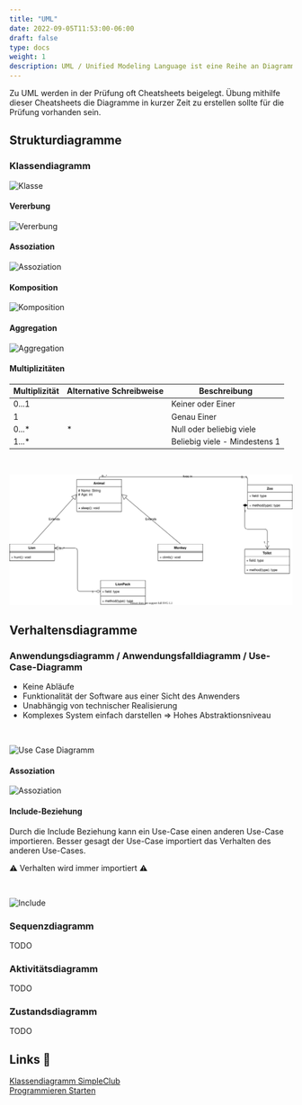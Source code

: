 ```yaml
---
title: "UML"
date: 2022-09-05T11:53:00-06:00
draft: false
type: docs
weight: 1
description: UML / Unified Modeling Language ist eine Reihe an Diagrammen für die Planung von Software-Projekten
---
```


Zu UML werden in der Prüfung oft Cheatsheets beigelegt. Übung mithilfe dieser Cheatsheets die Diagramme in kurzer Zeit zu erstellen sollte für die Prüfung vorhanden sein.

## Strukturdiagramme

### Klassendiagramm

![Klasse](./Klassendiagramm/UML-Klasse.svg)

#### Vererbung

![Vererbung](./Klassendiagramm/UML-Vererbung.svg)

#### Assoziation

![Assoziation](./Klassendiagramm/UML-Assoziation.svg)

#### Komposition

![Komposition](./Klassendiagramm/UML-Komposition.svg)

#### Aggregation

![Aggregation](./Klassendiagramm/UML-Aggregation.svg)

#### Multiplizitäten

| Multiplizität | Alternative Schreibweise | Beschreibung                  |
| ------------- | ------------------------ | ----------------------------- |
| 0...1         |                          | Keiner oder Einer             |
| 1             |                          | Genau Einer                   |
| 0...\*        | \*                       | Null oder beliebig viele      |
| 1...\*        |                          | Beliebig viele - Mindestens 1 |

<br>

![Multiplizitäten](./Klassendiagramm/UML-Multiplizitäten.svg)

## Verhaltensdiagramme

### Anwendungsdiagramm / Anwendungsfalldiagramm / Use-Case-Diagramm

- Keine Abläufe
- Funktionalität der Software aus einer Sicht des Anwenders
- Unabhängig von technischer Realisierung
- Komplexes System einfach darstellen => Hohes Abstraktionsniveau

<br>

![Use Case Diagramm](./Use-Case-Diagramm/Use-Case-Diagramm-General.svg)

#### Assoziation

![Assoziation](./Use-Case-Diagramm/Use-Case-Diagramm-Assoziation.svg)

#### Include-Beziehung

Durch die Include Beziehung kann ein Use-Case einen anderen Use-Case importieren. Besser gesagt der Use-Case importiert das Verhalten des anderen Use-Cases.  
  
⚠️ Verhalten wird immer importiert ⚠️

<br>

![Include](./Use-Case-Diagramm/Use-Case-Diagramm-Include.svg)

### Sequenzdiagramm

TODO

### Aktivitätsdiagramm

TODO

### Zustandsdiagramm

TODO

## Links 🔗

[Klassendiagramm SimpleClub](https://www.youtube.com/watch?v=zzwUH3vbNkc)  
[Programmieren Starten](https://www.youtube.com/playlist?list=PL_pqkvxZ6ho05rbgNaakWmxFmT9qEXzIo)
